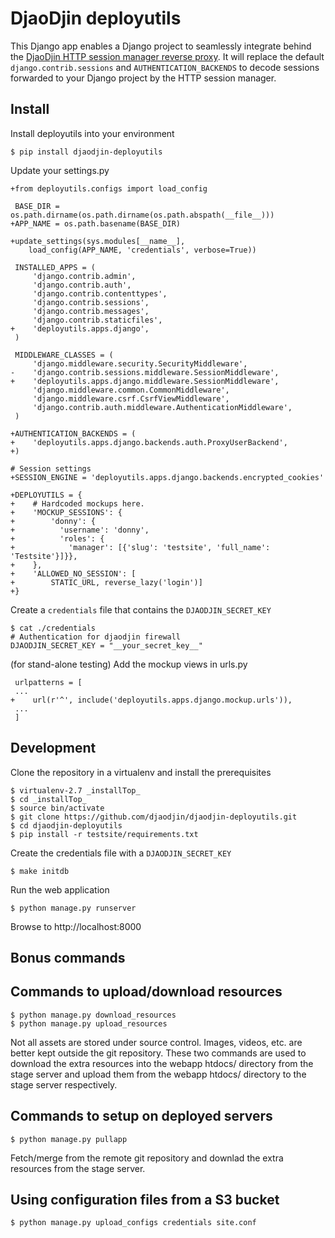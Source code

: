 DjaoDjin deployutils
====================

This Django app enables a Django project to seamlessly integrate behind
the [DjaoDjin HTTP session manager reverse proxy](https://djaodjin.com/docs/technical/).
It will replace the default ``django.contrib.sessions``
and ``AUTHENTICATION_BACKENDS`` to decode sessions forwarded to your Django
project by the HTTP session manager.


Install
-------

Install deployutils into your environment


    $ pip install djaodjin-deployutils


Update your settings.py


    +from deployutils.configs import load_config

     BASE_DIR = os.path.dirname(os.path.dirname(os.path.abspath(__file__)))
    +APP_NAME = os.path.basename(BASE_DIR)

    +update_settings(sys.modules[__name__],
        load_config(APP_NAME, 'credentials', verbose=True))

     INSTALLED_APPS = (
         'django.contrib.admin',
         'django.contrib.auth',
         'django.contrib.contenttypes',
         'django.contrib.sessions',
         'django.contrib.messages',
         'django.contrib.staticfiles',
    +    'deployutils.apps.django',
     )

     MIDDLEWARE_CLASSES = (
         'django.middleware.security.SecurityMiddleware',
    -    'django.contrib.sessions.middleware.SessionMiddleware',
    +    'deployutils.apps.django.middleware.SessionMiddleware',
         'django.middleware.common.CommonMiddleware',
         'django.middleware.csrf.CsrfViewMiddleware',
         'django.contrib.auth.middleware.AuthenticationMiddleware',
     )

    +AUTHENTICATION_BACKENDS = (
    +    'deployutils.apps.django.backends.auth.ProxyUserBackend',
    +)

    # Session settings
    +SESSION_ENGINE = 'deployutils.apps.django.backends.encrypted_cookies'

    +DEPLOYUTILS = {
    +    # Hardcoded mockups here.
    +    'MOCKUP_SESSIONS': {
    +        'donny': {
    +          'username': 'donny',
    +          'roles': {
    +            'manager': [{'slug': 'testsite', 'full_name': 'Testsite'}]}},
    +    },
    +    'ALLOWED_NO_SESSION': [
    +        STATIC_URL, reverse_lazy('login')]
    +}


Create a ``credentials`` file that contains the ``DJAODJIN_SECRET_KEY``


    $ cat ./credentials
    # Authentication for djaodjin firewall
    DJAODJIN_SECRET_KEY = "__your_secret_key__"


(for stand-alone testing) Add the mockup views in urls.py


     urlpatterns = [
     ...
    +    url(r'^', include('deployutils.apps.django.mockup.urls')),
     ...
     ]


Development
-----------

Clone the repository in a virtualenv and install the prerequisites


    $ virtualenv-2.7 _installTop_
    $ cd _installTop_
    $ source bin/activate
    $ git clone https://github.com/djaodjin/djaodjin-deployutils.git
    $ cd djaodjin-deployutils
    $ pip install -r testsite/requirements.txt


Create the credentials file with a ``DJAODJIN_SECRET_KEY``


    $ make initdb


Run the web application


    $ python manage.py runserver


Browse to http://localhost:8000



Bonus commands
--------------

Commands to upload/download resources
-------------------------------------


    $ python manage.py download_resources
    $ python manage.py upload_resources


Not all assets are stored under source control. Images, videos, etc. are
better kept outside the git repository. These two commands are used to
download the extra resources into the webapp htdocs/ directory from
the stage server and upload them from the webapp htdocs/ directory to
the stage server respectively.

Commands to setup on deployed servers
-------------------------------------


    $ python manage.py pullapp


Fetch/merge from the remote git repository and downlad the extra resources
from the stage server.

Using configuration files from a S3 bucket
------------------------------------------


    $ python manage.py upload_configs credentials site.conf
